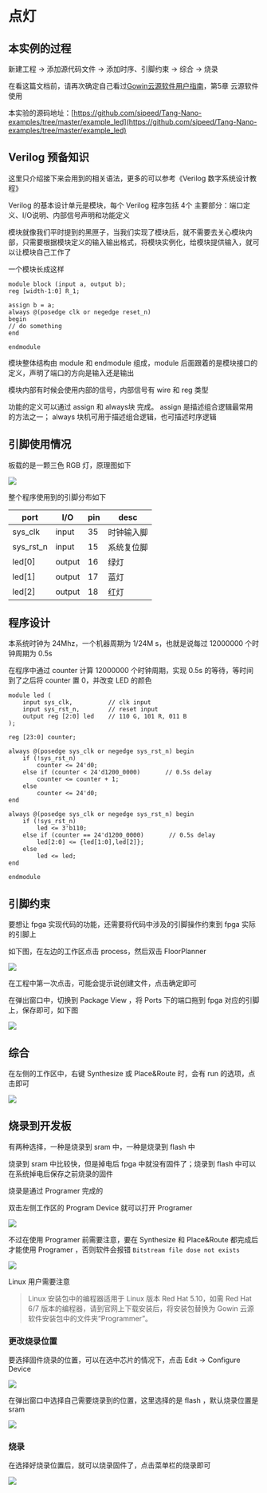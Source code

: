 # 点灯
## 本实例的过程

新建工程 -> 添加源代码文件 -> 添加时序、引脚约束 -> 综合 -> 烧录

在看这篇文档前，请再次确定自己看过[Gowin云源软件用户指南](http://cdn.gowinsemi.com.cn/SUG100-1.8_Gowin%E4%BA%91%E6%BA%90%E8%BD%AF%E4%BB%B6%E7%94%A8%E6%88%B7%E6%8C%87%E5%8D%97.pdf)，第5章 云源软件使用

本实验的源码地址：[https://github.com/sipeed/Tang-Nano-examples/tree/master/example_led](https://github.com/sipeed/Tang-Nano-examples/tree/master/example_led)

## Verilog 预备知识

这里只介绍接下来会用到的相关语法，更多的可以参考《Verilog 数字系统设计教程》

Verilog 的基本设计单元是模块，每个 Verilog 程序包括 4个 主要部分：端口定义、I/O说明、内部信号声明和功能定义

模块就像我们平时提到的黑匣子，当我们实现了模块后，就不需要去关心模块内部，只需要根据模块定义的输入输出格式，将模块实例化，给模块提供输入，就可以让模块自己工作了

一个模块长成这样

```
module block (input a, output b);
reg [width-1:0] R_1;

assign b = a;
always @(posedge clk or negedge reset_n)
begin
// do something
end

endmodule
```

模块整体结构由 module 和 endmodule 组成，module 后面跟着的是模块接口的定义，声明了端口的方向是输入还是输出

模块内部有时候会使用内部的信号，内部信号有 wire 和 reg 类型

功能的定义可以通过 assign 和 always块 完成。 assign 是描述组合逻辑最常用的方法之一； always 块机可用于描述组合逻辑，也可描述时序逻辑

## 引脚使用情况

板载的是一颗三色 RGB 灯，原理图如下

![](./../../../assets/examples/led_pjt_1.png)

整个程序使用到的引脚分布如下

| port      | I/O    | pin | desc       |
| --------- | ------ | --- | ---------- |
| sys_clk   | input  | 35  | 时钟输入脚 |
| sys_rst_n | input  | 15  | 系统复位脚 |
| led[0]    | output | 16  | 绿灯       |
| led[1]    | output | 17  | 蓝灯       |
| led[2]    | output | 18  | 红灯       |

## 程序设计

本系统时钟为 24Mhz，一个机器周期为 1/24M s，也就是说每过 12000000 个时钟周期为 0.5s

在程序中通过 counter 计算 12000000 个时钟周期，实现 0.5s 的等待，等时间到了之后将 counter 置 0，并改变 LED 的颜色

```
module led (
    input sys_clk,          // clk input
    input sys_rst_n,        // reset input
    output reg [2:0] led    // 110 G, 101 R, 011 B
);

reg [23:0] counter;

always @(posedge sys_clk or negedge sys_rst_n) begin
    if (!sys_rst_n)
        counter <= 24'd0;
    else if (counter < 24'd1200_0000)       // 0.5s delay
        counter <= counter + 1;
    else
        counter <= 24'd0;
end

always @(posedge sys_clk or negedge sys_rst_n) begin
    if (!sys_rst_n)
        led <= 3'b110;
    else if (counter == 24'd1200_0000)       // 0.5s delay
        led[2:0] <= {led[1:0],led[2]};
    else
        led <= led;
end

endmodule
```

## 引脚约束

要想让 fpga 实现代码的功能，还需要将代码中涉及的引脚操作约束到 fpga 实际的引脚上

如下图，在左边的工作区点击 process，然后双击 FloorPlanner

![](./../../../assets/examples/led_pjt_2.png)

在工程中第一次点击，可能会提示说创建文件，点击确定即可

在弹出窗口中，切换到 Package View ，将 Ports 下的端口拖到 fpga 对应的引脚上，保存即可，如下图

![](./../../../assets/examples/led_pjt_3.png)

## 综合

在左侧的工作区中，右键 Synthesize 或 Place&Route 时，会有 run 的选项，点击即可

![](./../../../assets/examples/led_pjt_4.png)

## 烧录到开发板

有两种选择，一种是烧录到 sram 中，一种是烧录到 flash 中

烧录到 sram 中比较快，但是掉电后 fpga 中就没有固件了；烧录到 flash 中可以在系统掉电后保存之前烧录的固件

烧录是通过 Programer 完成的

双击左侧工作区的 Program Device 就可以打开 Programer

![](./../../../assets/examples/led_pjt_5.png)

不过在使用 Programer 前需要注意，要在 Synthesize 和 Place&Route 都完成后才能使用 Programer ，否则软件会报错 `Bitstream file dose not exists`

![](./../../../assets/examples/led_pjt_6.png)

Linux 用户需要注意

> Linux 安装包中的编程器适用于 Linux 版本 Red Hat 5.10，如需 Red Hat 6/7 版本的编程器，请到官网上下载安装后，将安装包替换为 Gowin 云源软件安装包中的文件夹“Programmer”。

### 更改烧录位置

要选择固件烧录的位置，可以在选中芯片的情况下，点击 Edit -> Configure Device

![](./../../../assets/examples/led_pjt_7.png)

在弹出窗口中选择自己需要烧录到的位置，这里选择的是 flash ，默认烧录位置是 sram

![](./../../../assets/examples/led_pjt_8.png)

### 烧录

在选择好烧录位置后，就可以烧录固件了，点击菜单栏的烧录即可

![](./../../../assets/examples/led_pjt_9.png)


